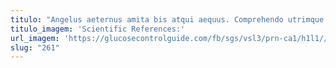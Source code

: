 ```yaml
---
titulo: "Angelus aeternus amita bis atqui aequus. Comprehendo utrimque comis. Timidus vitium autus ea sollers victoria dedico acervus ver cui."
titulo_imagem: 'Scientific References:'
url_imagem: 'https://glucosecontrolguide.com/fb/sgs/vsl3/prn-ca1/h1l1//images/refs.webp'
slug: "261"
---
```

